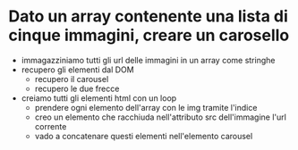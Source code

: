 # Dato un array contenente una lista di cinque immagini, creare un carosello

- immagazziniamo tutti gli url delle immagini in un array come stringhe
- recupero gli elementi dal DOM
  - recupero il carousel
  - recupero le due frecce
- creiamo tutti gli elementi html con un loop
  - prendere ogni elemento dell'array con le img tramite l'indice
  - creo un elemento che racchiuda nell'attributo src dell'immagine l'url corrente
  - vado a concatenare questi elementi nell'elemento carousel